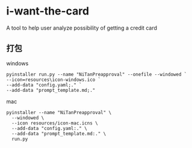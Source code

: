 # i-want-the-card

A tool to help user analyze possibility of getting a credit card

## 打包

windows
```
pyinstaller run.py --name "NiTanPreapproval" --onefile --windowed `
--icon=resources\icon-windows.ico `
--add-data "config.yaml;." `
--add-data "prompt_template.md;."
```

mac
```
pyinstaller --name "NiTanPreapproval" \
  --windowed \
  --icon resources/icon-mac.icns \
  --add-data "config.yaml:." \
  --add-data "prompt_template.md:." \
  run.py
```